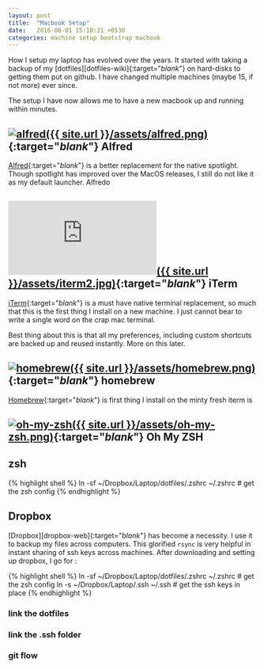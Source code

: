 ```yaml
---
layout: post
title:  "Macbook Setup"
date:   2016-08-01 15:10:21 +0530
categories: machine setup bootstrap macbook
---
```

How I setup my laptop has evolved over the years. It started with taking a backup of my [dotfiles][dotfiles-wiki]{:target="_blank_"} on hard-disks to getting them put on github. I have changed multiple machines (maybe 15, if not more) ever since.

The setup I have now allows me to have a new macbook up and running within minutes.

## [![alfred]({{ site.url }}/assets/alfred.png)][alfred]{:target="_blank_"} Alfred

[Alfred][alfred]{:target="_blank_"} is a better replacement for the native spotlight. Though spotlight has improved over the MacOS releases, I still do not like it as my default launcher. Alfredo 

## [![iterm]({{ site.url }}/assets/iterm2.jpg)][iterm]{:target="_blank_"} iTerm

[iTerm][iterm]{:target="_blank_"} is a must have native terminal replacement, so much that this is the first thing I install on a new machine. I just cannot bear to write a single word on the crap mac terminal.

Best thing about this is that all my preferences, including custom shortcuts are backed up and reused instantly. More on this later.

## [![homebrew]({{ site.url }}/assets/homebrew.png)][homebrew]{:target="_blank_"} homebrew

[Homebrew][homebrew]{:target="_blank_"} is first thing I install on the minty fresh iterm is

## [![oh-my-zsh]({{ site.url }}/assets/oh-my-zsh.png)][oh-my-zsh]{:target="_blank_"} Oh My ZSH

## zsh

{% highlight shell %}
ln -sf ~/Dropbox/Laptop/dotfiles/.zshrc ~/.zshrc # get the zsh config
{% endhighlight %}

## Dropbox
[Dropbox][dropbox-web]{:target="_blank_"} has become a necessity. I use it to backup my files across computers. This glorified `rsync` is very helpful in instant sharing of ssh keys across machines. After downloading and setting up dropbox, I go for :

{% highlight shell %}
ln -sf ~/Dropbox/Laptop/dotfiles/.zshrc ~/.zshrc # get the zsh config
ln -s ~/Dropbox/Laptop/.ssh ~/.ssh # get the ssh keys in place
{% endhighlight %}



### link the dotfiles

### link the .ssh folder

### git flow


[alfred]: https://itunes.apple.com/in/app/alfred/id405843582?mt=12
[iterm]: https://www.iterm2.com/version3.html
[homebrew]: http://brew.sh/
[oh-my-zsh]: http://ohmyz.sh/
[dotfiles]: https://en.wikipedia.org/wiki/Dot-file
[dropbox]: https://www.dropbox.com/

